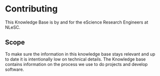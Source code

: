 # Contributing

This Knowledge Base is by and for the eScience Research Engineers at NLeSC.

## Scope

To make sure the information in this knowledge base stays relevant and  up to date it is intentionally low on technical details. The Knowledge base contains information on the process we use to do projects and develop software.
